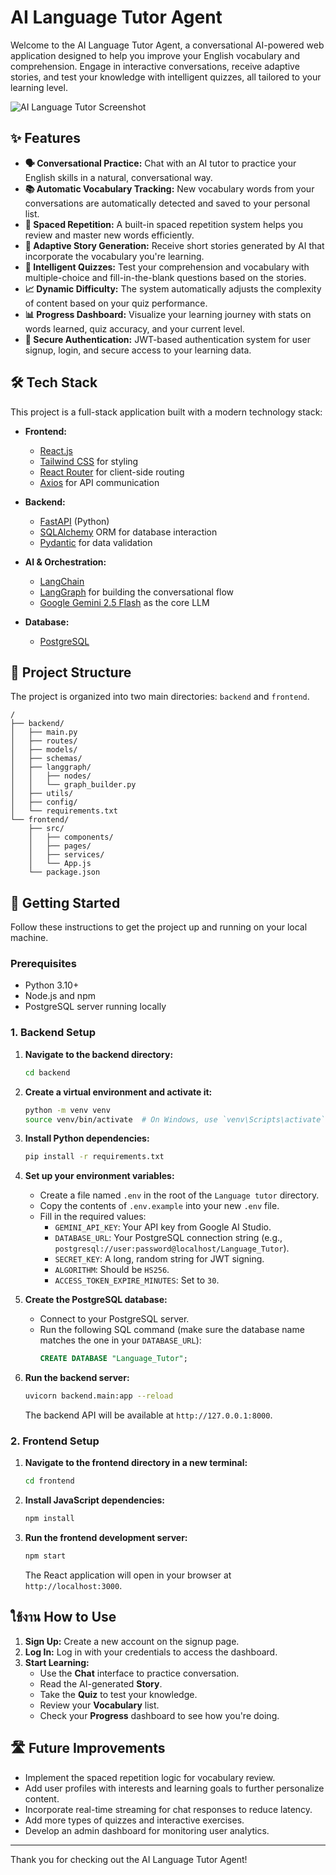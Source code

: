 # AI Language Tutor Agent

Welcome to the AI Language Tutor Agent, a conversational AI-powered web application designed to help you improve your English vocabulary and comprehension. Engage in interactive conversations, receive adaptive stories, and test your knowledge with intelligent quizzes, all tailored to your learning level.

![AI Language Tutor Screenshot](https://placehold.co/800x400?text=App+Screenshot+Here)

## ✨ Features

*   **🗣️ Conversational Practice:** Chat with an AI tutor to practice your English skills in a natural, conversational way.
*   **📚 Automatic Vocabulary Tracking:** New vocabulary words from your conversations are automatically detected and saved to your personal list.
*   **🔁 Spaced Repetition:** A built-in spaced repetition system helps you review and master new words efficiently.
*   **📖 Adaptive Story Generation:** Receive short stories generated by AI that incorporate the vocabulary you're learning.
*   **🧠 Intelligent Quizzes:** Test your comprehension and vocabulary with multiple-choice and fill-in-the-blank questions based on the stories.
*   **📈 Dynamic Difficulty:** The system automatically adjusts the complexity of content based on your quiz performance.
*   **📊 Progress Dashboard:** Visualize your learning journey with stats on words learned, quiz accuracy, and your current level.
*   **🔐 Secure Authentication:** JWT-based authentication system for user signup, login, and secure access to your learning data.

## 🛠️ Tech Stack

This project is a full-stack application built with a modern technology stack:

*   **Frontend:**
    *   [React.js](https://reactjs.org/)
    *   [Tailwind CSS](https://tailwindcss.com/) for styling
    *   [React Router](https://reactrouter.com/) for client-side routing
    *   [Axios](https://axios-http.com/) for API communication

*   **Backend:**
    *   [FastAPI](https://fastapi.tiangolo.com/) (Python)
    *   [SQLAlchemy](https://www.sqlalchemy.org/) ORM for database interaction
    *   [Pydantic](https://pydantic-docs.helpmanual.io/) for data validation

*   **AI & Orchestration:**
    *   [LangChain](https://www.langchain.com/)
    *   [LangGraph](https://langchain-ai.github.io/langgraph/) for building the conversational flow
    *   [Google Gemini 2.5 Flash](https://deepmind.google/technologies/gemini/) as the core LLM

*   **Database:**
    *   [PostgreSQL](https://www.postgresql.org/)

## 📂 Project Structure

The project is organized into two main directories: `backend` and `frontend`.

```
/
├── backend/
│   ├── main.py
│   ├── routes/
│   ├── models/
│   ├── schemas/
│   ├── langgraph/
│   │   ├── nodes/
│   │   └── graph_builder.py
│   ├── utils/
│   ├── config/
│   └── requirements.txt
└── frontend/
    ├── src/
    │   ├── components/
    │   ├── pages/
    │   ├── services/
    │   └── App.js
    └── package.json
```

## 🚀 Getting Started

Follow these instructions to get the project up and running on your local machine.

### Prerequisites

*   Python 3.10+
*   Node.js and npm
*   PostgreSQL server running locally

### 1. Backend Setup

1.  **Navigate to the backend directory:**
    ```bash
    cd backend
    ```

2.  **Create a virtual environment and activate it:**
    ```bash
    python -m venv venv
    source venv/bin/activate  # On Windows, use `venv\Scripts\activate`
    ```

3.  **Install Python dependencies:**
    ```bash
    pip install -r requirements.txt
    ```

4.  **Set up your environment variables:**
    *   Create a file named `.env` in the root of the `Language tutor` directory.
    *   Copy the contents of `.env.example` into your new `.env` file.
    *   Fill in the required values:
        *   `GEMINI_API_KEY`: Your API key from Google AI Studio.
        *   `DATABASE_URL`: Your PostgreSQL connection string (e.g., `postgresql://user:password@localhost/Language_Tutor`).
        *   `SECRET_KEY`: A long, random string for JWT signing.
        *   `ALGORITHM`: Should be `HS256`.
        *   `ACCESS_TOKEN_EXPIRE_MINUTES`: Set to `30`.

5.  **Create the PostgreSQL database:**
    *   Connect to your PostgreSQL server.
    *   Run the following SQL command (make sure the database name matches the one in your `DATABASE_URL`):
        ```sql
        CREATE DATABASE "Language_Tutor";
        ```

6.  **Run the backend server:**
    ```bash
    uvicorn backend.main:app --reload
    ```
    The backend API will be available at `http://127.0.0.1:8000`.

### 2. Frontend Setup

1.  **Navigate to the frontend directory in a new terminal:**
    ```bash
    cd frontend
    ```

2.  **Install JavaScript dependencies:**
    ```bash
    npm install
    ```

3.  **Run the frontend development server:**
    ```bash
    npm start
    ```
    The React application will open in your browser at `http://localhost:3000`.

## ใช้งาน How to Use

1.  **Sign Up:** Create a new account on the signup page.
2.  **Log In:** Log in with your credentials to access the dashboard.
3.  **Start Learning:**
    *   Use the **Chat** interface to practice conversation.
    *   Read the AI-generated **Story**.
    *   Take the **Quiz** to test your knowledge.
    *   Review your **Vocabulary** list.
    *   Check your **Progress** dashboard to see how you're doing.

## 🛣️ Future Improvements

*   Implement the spaced repetition logic for vocabulary review.
*   Add user profiles with interests and learning goals to further personalize content.
*   Incorporate real-time streaming for chat responses to reduce latency.
*   Add more types of quizzes and interactive exercises.
*   Develop an admin dashboard for monitoring user analytics.

---

Thank you for checking out the AI Language Tutor Agent!
